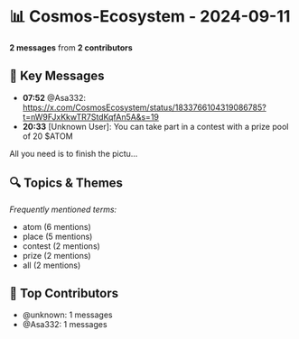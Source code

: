 # 📊 Cosmos-Ecosystem - 2024-09-11
**2 messages** from **2 contributors**

## 💬 Key Messages
- **07:52** @Asa332: https://x.com/CosmosEcosystem/status/1833766104319086785?t=nW9FJxKkwTR7StdKqfAn5A&s=19
- **20:33** [Unknown User]: You can take part in a contest with a prize pool of 20 $ATOM

All you need is to finish the pictu...

## 🔍 Topics & Themes
*Frequently mentioned terms:*
- atom (6 mentions)
- place (5 mentions)
- contest (2 mentions)
- prize (2 mentions)
- all (2 mentions)

## 👥 Top Contributors
- @unknown: 1 messages
- @Asa332: 1 messages